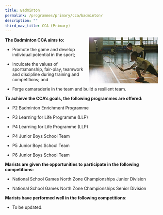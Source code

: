 ```yaml
---
title: Badminton
permalink: /programmes/primary/cca/badminton/
description: ""
third_nav_title: CCA (Primary)
---
```

<img align="right" src="/images/CCA/Primary/Badminton_D1R1153.jpg" style="width:45%">


**The Badminton CCA aims to:**&nbsp;

*   Promote the game and develop individual potential in the sport;
*   Inculcate the values of sportsmanship, fair-play, teamwork and discipline during training and competitions; and  
    
*   Forge camaraderie in the team and build a resilient team.

**To achieve the CCA’s goals, the following programmes are offered:**&nbsp;

*   P2 Badminton Enrichment Programme
*   P3 Learning for Life Programme (LLP)
*   P4 Learning for Life Programme (LLP)  
    
*   P4 Junior Boys School Team
*   P5 Junior Boys School Team
*   P6 Junior Boys School Team

  

**Marists are given the opportunities to participate in the following competitions:**&nbsp;

*   National School Games North Zone Championships Junior Division  
    
*   National School Games North Zone Championships Senior Division

  

**Marists have performed well in the following competitions:**&nbsp;

*   To be updated.